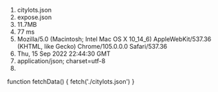 1. citylots.json
2. expose.json
3. 11.7MB
4. 77 ms
5. Mozilla/5.0 (Macintosh; Intel Mac OS X 10_14_6) AppleWebKit/537.36 (KHTML, like Gecko) Chrome/105.0.0.0 Safari/537.36
7. Thu, 15 Sep 2022 22:44:30 GMT
8. application/json; charset=utf-8
9. 
function fetchData() {
  fetch('./citylots.json')
}
